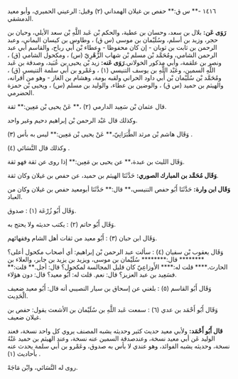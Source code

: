 ١٤١٦ -** س ق:** حفص بن غيلان الهمداني (٢) وقيل: الرعيني الحميري، وأبو معيد الدمشقي.

**رَوَى عَن:** بلال بن سعد، وحسان بن عطية، والحكم بْن عَبد اللَّهِ بْن سعد الأيلي، وحيان بن حجر، وزيد بن أسلم، وسُلَيْمان بن موسى (س ق) ، وطاوس بن كيسان اليماني، وعبد الرحمن بن ثابت بن ثوبان - إن كان محفوظا - وعطاء بْن أَبي رباح، والقاسم أبي عبد الرحمن الشامي، ومُحَمَّد بْن مسلم بْن شهاب الزُّهْرِيّ (س) ، ومكحول الشامي (ق) ، ونصر بن علقمة، وأبي مذكور الخولاني.**رَوَى عَنه:** زيد بْن يحيى بن عُبَيد، وصدقة بن عَبد اللَّهِ السمين، وعَبْد اللَّهِ بن يوسف التنيسي (١) ، وعَمْرو بن أَبي سلمة التنيسي (ق) ، ومُحَمَّد بْن سُلَيْمان بْن أَبي داود الحراني ولقبه بومة، وهشام بن الغاز - وهو من أقرانه، والهيثم بن حميد (س ق) ، والوضين بن عطاء، والوليد بن مسلم (س) ، ويحيى بْن حمزة الحضرمي.

قال عثمان بْن سَعِيد الدارمي (٢) ،** عَنْ يحيى بْن مَعِين:** ثقة.

وكذلك قال عَبْد الرحمن بْن إبراهيم دحيم وغير واحد.

وَقَال هاشم بْن مرثد الطَّبَرَانِيّ،** عَنْ يحيى بْن مَعِين:** ليس به بأس (٣) .

وكذلك قال النَّسَائي (٤) .

وَقَال الليث بن عبدة،** عن يحيى بن مَعِين:** إذا روى عن ثقة فهو ثقة.

**وَقَال مُحَمَّد بن المبارك الصوري:** حَدَّثَنَا الهيثم بن حميد، عن حفص بن غيلان وكان ثقة.

**وَقَال ابن وارة:** حَدَّثَنَا أَبُو حفص التنيسي،** قال:** حَدَّثَنَا أبومعيد حفص بن غيلان وكان من العباد.

وَقَال أَبُو زُرْعَة (١) : صدوق.

وَقَال أَبُو حاتم (٢) : يكتب حديثه ولا يحتج به.

وَقَال ابن حبان (٣) : أَبُو معيد من ثقات أهل الشام وفقهائهم.

وَقَال يعقوب بْن سفيان (٤) : سألت عبد الرحمن بْن إبراهيم: أي أصحاب مكحول أعلى؟******** قال:******** سُلَيْمان بن موسى، ويزيد بن يزيد بن جابر، والعلاء بن الحارث.**** قلت له:**** الأَوزاعِيّ كان قليل المجالسة لمكحول؟ قال: أجل.** قلت:** فسَعِيد بن عبد العزيز؟ قال: نعم. قلت له: أَبُو معيد؟ قال: دون هؤلاء.

وَقَال أَبُو القاسم (٥) : بلغني عن إسحاق بن سيار النصيبي أنه قال: أَبُو معيد ضعيف الْحَدِيث.

وَقَال أَبُو أَحْمَد بن عدي (٦) : سمعت عَبد اللَّهِ بن سُلَيْمان بن الأشعث يقول: حفص بن غيلان ضعيف.

**قال أَبُو أَحْمَد:** ولأبي معيد حديث كثير وحديثه يشبه المصنف يروي كل واحد نسخة، فعند الوليد عَن أبي معيد نسخة، وعندصدقة السمين عنه نسخة، وعند الهيثم بن حميد عَنْهُ نسخة، وحديثه يشبه الفوائد، وهو عندي لا بأس به صدوق، وعَمْرو بن أَبي سلمة يحدث عنه بأحاديث (١) .

روى له النَّسَائي، وابْن مَاجَهْ.